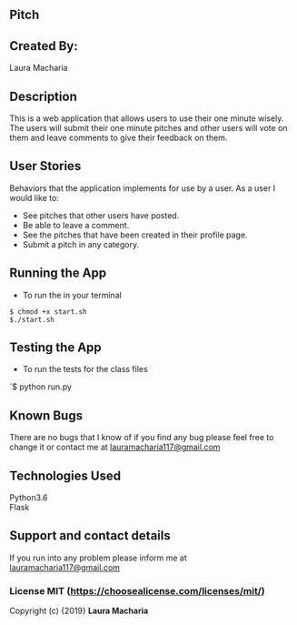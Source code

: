 ## Pitch

## Created By:

Laura Macharia

## Description
 
This is a web application that allows users to use their one minute wisely. The users will submit their one minute pitches and other users will vote on them and leave comments to give their feedback on them.


## User Stories
 
Behaviors that the application implements for use by a user.
As a user I would like to:
<ul>
<li>See pitches that other users have posted.</li>
<li>Be able to leave a comment.</li>
<li>See the pitches that have been created in their profile page.</li>
<li>Submit a pitch in any category.</li>
</ul>


## Running the App
<ul>
<li> To run the in your terminal</li>
</ul>

`$ chmod +x start.sh`<br/>
`$./start.sh`

## Testing the App
<ul>
<li> To run the tests for the class files</li>
</ul>

`$ python run.py


## Known Bugs

There are no bugs that I know of if you find any bug please feel free to change it or contact me at lauramacharia117@gmail.com 

## Technologies Used

Python3.6<br/>
Flask<br/>

## Support and contact details

If you run into any problem please inform me at lauramacharia117@gmail.com

### License MIT (https://choosealicense.com/licenses/mit/)

Copyright (c) {2019} **Laura Macharia**
  
